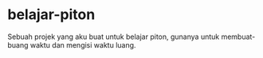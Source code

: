 # belajar-piton
Sebuah projek yang aku buat untuk belajar piton, gunanya untuk membuat-buang waktu dan mengisi waktu luang.

